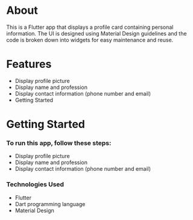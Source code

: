 <h1>About</h1>
This is a Flutter app that displays a profile card containing personal information. The UI is designed using Material Design guidelines and the code is broken down into widgets for easy maintenance and reuse.

<h1>Features</h1>
<ul>
 <li>Display profile picture</li>
 <li>Display name and profession</li>
 <li>Display contact information (phone number and email)</li>
 <li>Getting Started</li>
 </ul>
 
 <h1>Getting Started</h1>
 
 <h3>To run this app, follow these steps:</h3>
<ul>
  <li>Display profile picture</li>
  <li>Display name and profession</li>
  <li>Display contact information (phone number and email)</li>
</ul>

<h3>Technologies Used</h3>
<ul>
  <li>Flutter</li>
  <li>Dart programming language</li>
  <li>Material Design</li>
</ul>
